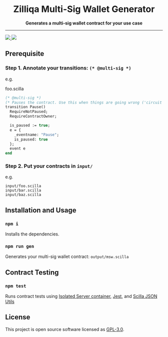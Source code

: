 <div align="center">
  <h1>
  Zilliqa Multi-Sig Wallet Generator
  </h1>
  <strong>
  Generates a multi-sig wallet contract for your use case
  </strong>
</div>
<hr/>
<div>
  <a href="https://app.travis-ci.com/Zilliqa/msw-gen" target="_blank">
  <img src="https://app.travis-ci.com/Zilliqa/msw-gen.svg?token=6BrmjBEqdaGp73khUJCz&branch=main" />
  </a>
  <a href="LICENSE" target="_blank">
  <img src="https://img.shields.io/badge/License-GPLv3-blue.svg" />
  </a>
</div>

## Prerequisite

### Step 1. Annotate your transitions: `(* @multi-sig *)`

e.g.

foo.scilla

```ocaml
(* @multi-sig *)
(* Pauses the contract. Use this when things are going wrong ('circuit breaker'). *)
transition Pause()
  RequireNotPaused;
  RequireContractOwner;

  is_paused := true;
  e = {
    _eventname: "Pause";
    is_paused: true
  };
  event e
end

```

### Step 2. Put your contracts in `input/`

e.g.

```
input/foo.scilla
input/bar.scilla
input/baz.scilla
```

## Installation and Usage

### `npm i`

Installs the dependencies.

### `npm run gen`

Generates your multi-sig wallet contract: `output/msw.scilla`

## Contract Testing

### `npm test`

Runs contract tests using [Isolated Server container](https://hub.docker.com/r/zilliqa/zilliqa-isolated-server), [Jest](https://jestjs.io/), and [Scilla JSON Utils](https://github.com/Zilliqa/scilla-json-utils)

## License

This project is open source software licensed as [GPL-3.0](./LICENSE).
